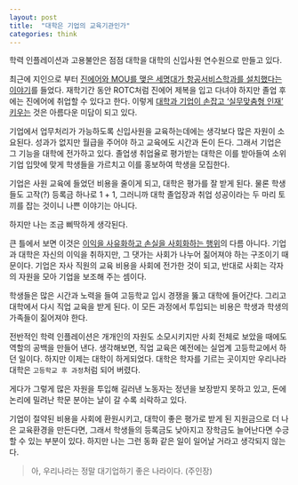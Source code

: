 ```yaml
---
layout: post
title:  "대학은 기업의 교육기관인가"
categories: think
---
```


학력 인플레이션과 고용불안은 점점 대학을 대학의 신입사원 연수원으로  만들고 있다. 

최근에 지인으로 부터 [진에어와 MOU를 맺은 세명대가 항공서비스학과를 설치했다는 이야기](http://news.mt.co.kr/mtview.php?no=2016071322257438078)를 들었다. 재학기간 동안 ROTC처럼 진에어 제복을 입고 다녀야 하지만 졸업 후에는 진에어에 취업할 수 있다고 한다. 이렇게 [대학과 기업이 손잡고 ‘실무맞춤형 인재’ 키우는](http://www.hani.co.kr/arti/society/schooling/754774.html) 것은 아름다운 미담이 되고 있다. 

기업에서 업무처리가 가능하도록 신입사원을 교육하는데에는 생각보다 많은 자원이 소요된다. 성과가 없지만 월급을 주어야 하고 교육에도 시간과 돈이 든다. 그래서 기업은 그 기능을 대학에 전가하고 있다. 졸업생 취업율로 평가받는 대학은 이를 받아들여 소위 기업 입맛에 맞게 학생들을 가르치고 이를 홍보하여 학생을 모집한다. 

기업은 사원 교육에 들었던 비용을 줄이게 되고, 대학은 평가를 잘 받게 된다. 물론 학생들도 고작(?) 등록금 하나로 1 + 1, 그러니까 대학 졸업장과 취업 성공이라는 두 마리 토끼를 잡는 것이니 나쁜 이야기는 아니다. 

하지만 나는 조금 삐딱하게 생각된다. 

큰 틀에서 보면 이것은 [이익을 사유화하고 손실을 사회화하는 행위](http://news.jtbc.joins.com/article/article.aspx?news_id=NB11221171)의 다름 아니다. 기업과 대학은 자신의 이익을 취하지만, 그 댓가는 사회가 나누어 짊어져야 하는 구조이기 때문이다. 기업은 자사 직원의 교육 비용을 사회에 전가한 것이 되고, 반대로 사회는 각자의 자원을 모아 기업을 보조해 주는 셈이다. 

학생들은 많은 시간과 노력을 들여 고등학교 입시 경쟁을 뚫고 대학에 들어간다. 그리고 대학에서 다시 직업 교육을 받게 된다. 이 모든 과정에서 투입되는 비용은 학생과 학생의 가족들이 짊어져야 한다. 

전반적인 학력 인플레이션은 개개인의 자원도 소모시키지만 사회 전체로 보았을 때에도 역할의 공백을 만들어 낸다. 생각해보면, 직업 교육은 예전에는 실업계 고등학교에서 하던 일이다. 하지만 이제는 대학이 하게되었다. 대학은 학자를 기르는 곳이지만 우리나라 대학은 `고등학교 후 과정`처럼 되어 버렸다. 

게다가 그렇게 많은 자원을 투입해 길러낸 노동자는 정년을 보장받지 못하고 있고, 돈에 논리에 밀려난 학문 분야는 날이 갈 수록 쇠락하고 있다. 

기업이 절약된 비용을 사회에 환원시키고, 대학이 좋은 평가로 받게 된 지원금으로 더 나은 교육환경을 만든다면, 그래서 학생들의 등록금도 낮아지고 장학금도 늘어난다면 수긍할 수 있는 부분이 있다. 하지만 나는 그런 동화 같은 일이 일어날 거라고 생각되지 않는다. 

> 아, 우리나라는 정말 대기업하기 좋은 나라이다. (주인장)


